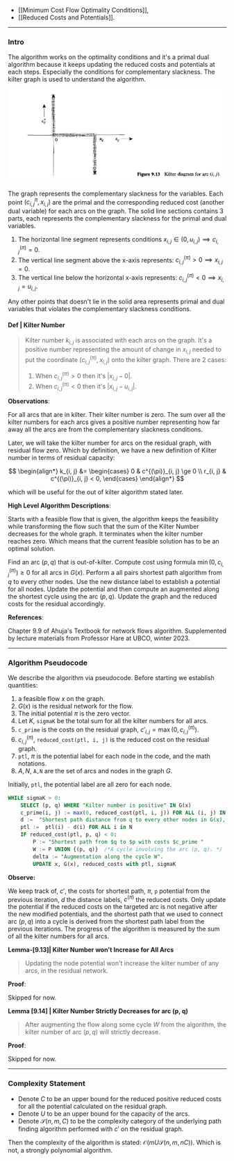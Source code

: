 - [[Minimum Cost Flow Optimality Conditions]], 
- [[Reduced Costs and Potentials]].


---
### **Intro**

The algorithm works on the optimality conditions and it's a primal dual algorithm because it keeps updating the reduced costs and potentials at each steps. Especially the conditions for complementary slackness. The kilter graph is used to understand the algorithm. 

![](../../Assets/outof_kilter_graph.png)

The graph represents the complementary slackness for the variables. Each point $(c_{i, j}^{\pi}, x_{i, j})$ are the primal and the corresponding reduced cost (another dual variable) for each arcs on the graph. The solid line sections contains 3 parts, each represents the complementary slackness for the primal and dual variables. 
1. The horizontal line segment represents conditions $x_{i, j}\in (0, u_{i, j})\implies c^{(\pi)}_{i,j}= 0$. 
2. The vertical line segment above the x-axis represents: $c^{(\pi)}_{i, j} > 0 \implies x_{i, j} = 0$. 
3. The vertical line below the horizontal x-axis represents: $c^{(\pi)}_{i,j} < 0 \implies x_{i,j} = u_{i,j}$. 

Any other points that doesn't lie in the solid area represents primal and dual variables that violates the complementary slackness conditions. 

#### **Def | Kilter Number**
> Kilter number $k_{i, j}$ is associated with each arcs on the graph. It's a positive number representing the amount of change in $x_{i, j}$ needed to put the coordinate $(c^{(\pi)}_{i, j}, x_{i, j})$ onto the kilter graph. There are 2 cases: 
> 1. When $c^{(\pi)}_{i, j} > 0$ then it's $|x_{i, j} - 0|$. 
> 2. When $c^{(\pi)}_{i, j} < 0$ then it's $|x_{i, j} - u_{i, j}|$. 

**Observations**: 

For all arcs that are in kilter. Their kilter number is zero. The sum over all the kilter numbers for each arcs gives a positive number representing how far away all the arcs are from the complementary slackness conditions.

Later, we will take the kilter number for arcs on the residual graph, with residual flow zero. Which by definition, we have a new definition of Kilter number in terms of residual capacity: 

$$
\begin{align*}
    k_{i, j} &= 
    \begin{cases}
        0 & c^{(\pi)}_{i, j} \ge 0 
        \\
        r_{i, j} & c^{(\pi)}_{i, j} < 0, 
    \end{cases}
\end{align*}
$$

which will be useful for the out of kilter algorithm stated later. 

**High Level Algorithm Descriptions**: 

Starts with a feasible flow that is given, the algorithm keeps the feasibility while transforming the flow such that the sum of the Kilter Number decreases for the whole graph. It terminates when the kilter number reaches zero. Which means that the current feasible solution has to be an optimal solution. 

Find an arc $(p, q)$ that is out-of-kilter. Compute cost using formula $\min(0, c^{(\pi)}_{i, j}) \ge 0$ for all arcs in $G(x)$. Perform a all pairs shortest path algorithm from $q$ to every other nodes. Use the new distance label to establish a potential for all nodes. Update the potential and then compute an augmented along the shortest cycle using the arc $(p, q)$. Update the graph and the reduced costs for the residual accordingly. 

**References**:

Chapter 9.9 of Ahuja's Textbook for network flows algorithm. Supplemented by lecture materials from Professor Hare at UBCO, winter 2023. 


---
### **Algorithm Pseudocode**

We describe the algorithm via pseudocode. Before starting we establish quantities: 
1. a feasible flow $x$ on the graph. 
2. $G(x)$ is the residual network for the flow. 
3. The initial potential $\pi$ is the zero vector. 
4. Let $K$, `sigmaK` be the total sum for all the kilter numbers for all arcs. 
5. `c_prime` is the costs on the residual graph, $c'_{i, j} = \max(0, c^{(\pi)}_{i,j})$.
6. $c^{(\pi)}_{i, j}$, `reduced_cost(ptl, i, j)` is the reduced cost on the residual graph.
7. `ptl`, $\pi$ is the potential label for each node in the code, and the math notations. 
8. $A, N$, `A,N` are the set of arcs and nodes in the graph $G$. 

Initially, `ptl`, the potential label are all zero for each node. 

```SQL
WHILE sigmaK > 0: 
    SELECT (p, q) WHERE "Kilter number is positive" IN G(x)
    c_prime(i, j) := max(0, reduced_cost(ptl, i, j)) FOR ALL (i, j) IN G(x)
    d :=  "Shortest path distance from q to every other nodes in G(x), with $c_prime assignment for arc costs". 
    ptl :=  ptl(i) - d(i) FOR ALL i in N
    IF reduced_cost(ptl, p, q) < 0: 
	    P := "Shortest path from $q to $p with costs $c_prime " 
        W := P UNION {(p, q)}  /*A cycle involving the arc (p, q). */
        delta := "Augmentation along the cycle W". 
        UPDATE x, G(x), reduced_costs with ptl, sigmaK
```

**Observe:** 

We keep track of, $c'$, the costs for shortest path, $\pi$, `p` potential from the previous iteration, $d$ the distance labels, $c^{(\pi)}$ the reduced costs. Only update the potential if the reduced costs on the targeted arc is not negative after the new modified potentials, and the shortest path that we used to connect arc $(p, q)$ into a cycle is derived from the shortest path label from the previous iterations. The progress of the algorithm is measured by the sum of all the kilter numbers for all arcs. 


**Lemma-\[9.13\]| Kilter Number won't Increase for All Arcs**
> Updating the node potential won't increase the kilter number of any arcs, in the residual network. 

**Proof**: 

Skipped for now. 

**Lemma \[9.14\] | Kilter Number Strictly Decreases for arc (p, q)**
> After augmenting the flow along some cycle $W$ from the algorithm, the kilter number of arc $(p, q)$ will strictly decrease. 

**Proof**: 

Skipped for now. 

---
### **Complexity Statement**

- Denote $C$ to be an upper bound for the reduced positive reduced costs for all the potential calculated on the residual graph. 
- Denote $U$ to be an upper bound for the capacity of the arcs. 
- Denote $\mathcal S(n, m, C)$ to be the complexity category of the underlying path finding algorithm performed with $c'$ on the residual graph. 

Then the complexity of the algorithm is stated: $\mathcal O(mU\mathcal S(n, m, nC))$. Which is not, a strongly polynomial algorithm. 

